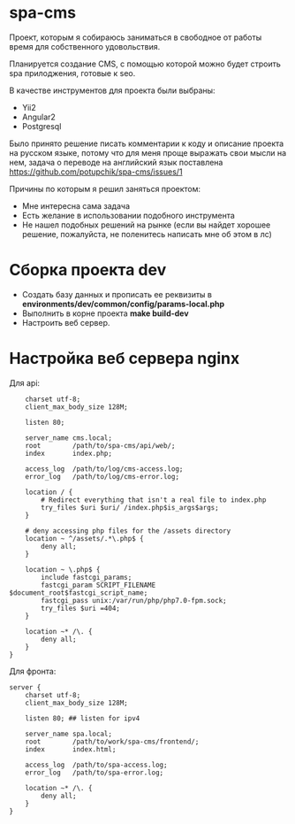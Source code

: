 # spa-cms
Проект, которым я собираюсь заниматься в свободное от работы время для собственного удовольствия.

Планируется создание CMS, с помощью которой можно будет строить spa прилоджения, готовые к seo.

В качестве инструментов для проекта были выбраны:
* Yii2
* Angular2
* Postgresql

Было принято решение писать комментарии к коду и описание проекта на русском языке, 
потому что для меня проще выражать свои мысли на нем, задача о переводе на английский
 язык поставлена https://github.com/potupchik/spa-cms/issues/1
  
Причины по которым я решил заняться проектом:
* Мне интересна сама задача
* Есть желание в использовании подобного инструмента
* Не нашел подобных решений на рынке  (если вы найдет хорошее решение, пожалуйста,
не поленитесь написать мне об этом в лс)

# Сборка проекта dev

* Создать базу данных и прописать ее реквизиты в **environments/dev/common/config/params-local.php**
* Выполнить в корне проекта **make build-dev**
* Настроить веб сервер.

# Настройка веб сервера nginx

Для api:
```server {
    charset utf-8;
    client_max_body_size 128M;

    listen 80;

    server_name cms.local;
    root        /path/to/spa-cms/api/web/;
    index       index.php;

    access_log  /path/to/log/cms-access.log;
    error_log   /path/to/log/cms-error.log;

    location / {
        # Redirect everything that isn't a real file to index.php
        try_files $uri $uri/ /index.php$is_args$args;
    }

    # deny accessing php files for the /assets directory
    location ~ ^/assets/.*\.php$ {
        deny all;
    }

    location ~ \.php$ {
        include fastcgi_params;
        fastcgi_param SCRIPT_FILENAME $document_root$fastcgi_script_name;
        fastcgi_pass unix:/var/run/php/php7.0-fpm.sock;
        try_files $uri =404;
    }

    location ~* /\. {
        deny all;
    }
}
```

Для фронта:
```
server {
    charset utf-8;
    client_max_body_size 128M;

    listen 80; ## listen for ipv4

    server_name spa.local;
    root        /path/to/work/spa-cms/frontend/;
    index       index.html;

    access_log  /path/to/spa-access.log;
    error_log   /path/to/spa-error.log;

    location ~* /\. {
        deny all;
    }
}
```